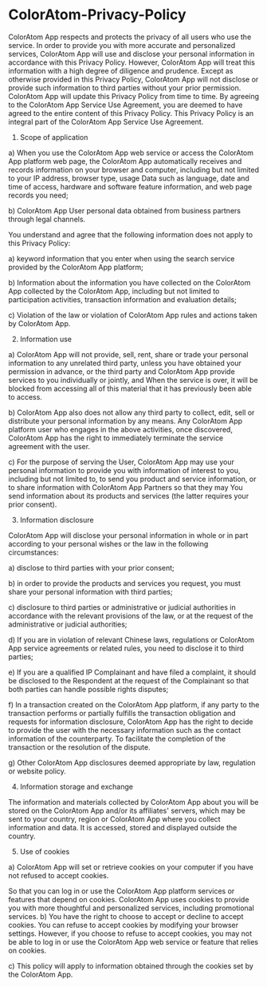 # ColorAtom-Privacy-Policy

ColorAtom App respects and protects the privacy of all users who use the service. In order to provide you with more accurate and personalized services, ColorAtom App will use and disclose your personal information in accordance with this Privacy Policy. However, ColorAtom App will treat this information with a high degree of diligence and prudence. Except as otherwise provided in this Privacy Policy, ColorAtom App will not disclose or provide such information to third parties without your prior permission. ColorAtom App will update this Privacy Policy from time to time. By agreeing to the ColorAtom App Service Use Agreement, you are deemed to have agreed to the entire content of this Privacy Policy. This Privacy Policy is an integral part of the ColorAtom App Service Use Agreement.

1. Scope of application

a) When you use the ColorAtom App web service or access the ColorAtom App platform web page, the ColorAtom App automatically receives and records information on your browser and computer, including but not limited to your IP address, browser type, usage Data such as language, date and time of access, hardware and software feature information, and web page records you need;

b) ColorAtom App User personal data obtained from business partners through legal channels.

You understand and agree that the following information does not apply to this Privacy Policy:

a) keyword information that you enter when using the search service provided by the ColorAtom App platform;

b) Information about the information you have collected on the ColorAtom App collected by the ColorAtom App, including but not limited to participation activities, transaction information and evaluation details;

c) Violation of the law or violation of ColorAtom App rules and actions taken by ColorAtom App.

2. Information use

a) ColorAtom App will not provide, sell, rent, share or trade your personal information to any unrelated third party, unless you have obtained your permission in advance, or the third party and ColorAtom App provide services to you individually or jointly, and When the service is over, it will be blocked from accessing all of this material that it has previously been able to access.

b) ColorAtom App also does not allow any third party to collect, edit, sell or distribute your personal information by any means. Any ColorAtom App platform user who engages in the above activities, once discovered, ColorAtom App has the right to immediately terminate the service agreement with the user.

c) For the purpose of serving the User, ColorAtom App may use your personal information to provide you with information of interest to you, including but not limited to, to send you product and service information, or to share information with ColorAtom App Partners so that they may You send information about its products and services (the latter requires your prior consent).

3. Information disclosure

ColorAtom App will disclose your personal information in whole or in part according to your personal wishes or the law in the following circumstances:

a) disclose to third parties with your prior consent;

b) in order to provide the products and services you request, you must share your personal information with third parties;

c) disclosure to third parties or administrative or judicial authorities in accordance with the relevant provisions of the law, or at the request of the administrative or judicial authorities;

d) If you are in violation of relevant Chinese laws, regulations or ColorAtom App service agreements or related rules, you need to disclose it to third parties;

e) If you are a qualified IP Complainant and have filed a complaint, it should be disclosed to the Respondent at the request of the Complainant so that both parties can handle possible rights disputes;

f) In a transaction created on the ColorAtom App platform, if any party to the transaction performs or partially fulfills the transaction obligation and requests for information disclosure, ColorAtom App has the right to decide to provide the user with the necessary information such as the contact information of the counterparty. To facilitate the completion of the transaction or the resolution of the dispute.

g) Other ColorAtom App disclosures deemed appropriate by law, regulation or website policy.

4. Information storage and exchange

The information and materials collected by ColorAtom App about you will be stored on the ColorAtom App and/or its affiliates' servers, which may be sent to your country, region or ColorAtom App where you collect information and data. It is accessed, stored and displayed outside the country.

5. Use of cookies

a) ColorAtom App will set or retrieve cookies on your computer if you have not refused to accept cookies.

So that you can log in or use the ColorAtom App platform services or features that depend on cookies. ColorAtom App uses cookies to provide you with more thoughtful and personalized services, including promotional services. 
b) You have the right to choose to accept or decline to accept cookies. You can refuse to accept cookies by modifying your browser settings. However, if you choose to refuse to accept cookies, you may not be able to log in or use the ColorAtom App web service or feature that relies on cookies.

c) This policy will apply to information obtained through the cookies set by the ColorAtom App.
